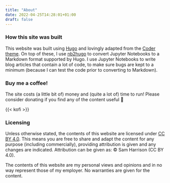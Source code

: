 ```yaml
---
title: "About"
date: 2022-04-25T14:28:01+01:00
draft: false
---
```


### How this site was built

This website was built using [Hugo](https://gohugo.io) and lovingly adapted from the [Coder theme](https://github.com/luizdepra/hugo-coder/). On top of these, I use [nb2hugo](https://github.com/vlunot/nb2hugo) to convert Jupyter Notebooks to a Markdown format supported by Hugo. I use Jupyter Notebooks to write blog articles that contain a lot of code, to make sure bugs are kept to a minimum (because I can test the code prior to converting to Markdown).

### Buy me a coffee!

The site costs (a little bit of) money and (quite a lot of) time to run! Please consider donating if you find any of the content useful 🙂

{{< kofi >}}

### Licensing

Unless otherwise stated, the contents of this website are licensed under [CC BY 4.0](https://creativecommons.org/licenses/by/4.0/). This means you are free to share and adapt the content for any purpose (including commercially), providing attribution is given and any changes are indicated. Attribution can be given as: © Sam Harrison (CC BY 4.0).

The contents of this website are my personal views and opinions and in no way represent those of my employer. No warranties are given for the content.
